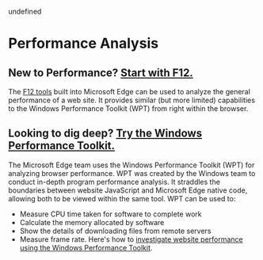 undefined
# Performance Analysis

## New to Performance? [Start with F12.](../f12-devtools-guide)
The [F12 tools](../f12-devtools-guide) built into Microsoft Edge can be used to analyze the general performance of a web site. It provides similar (but more limited) capabilities to the Windows Performance Toolkit (WPT) from right within the browser.

## Looking to dig deep? [Try the Windows Performance Toolkit.](performance-analysis/windows-performance-toolkit.md)
The Microsoft Edge team uses the Windows Performance Toolkit (WPT) for analyzing browser performance. WPT was created by the Windows team to conduct in-depth program performance analysis. It straddles the boundaries between website JavaScript and Microsoft Edge native code, allowing both to be viewed within the same tool. WPT can be used to:
 - Measure CPU time taken for software to complete work
 - Calculate the memory allocated by software
 - Show the details of downloading files from remote servers
 - Measure frame rate.
 Here's how to [investigate website performance using the Windows Performance Toolkit](performance-analysis/windows-performance-toolkit.md).
